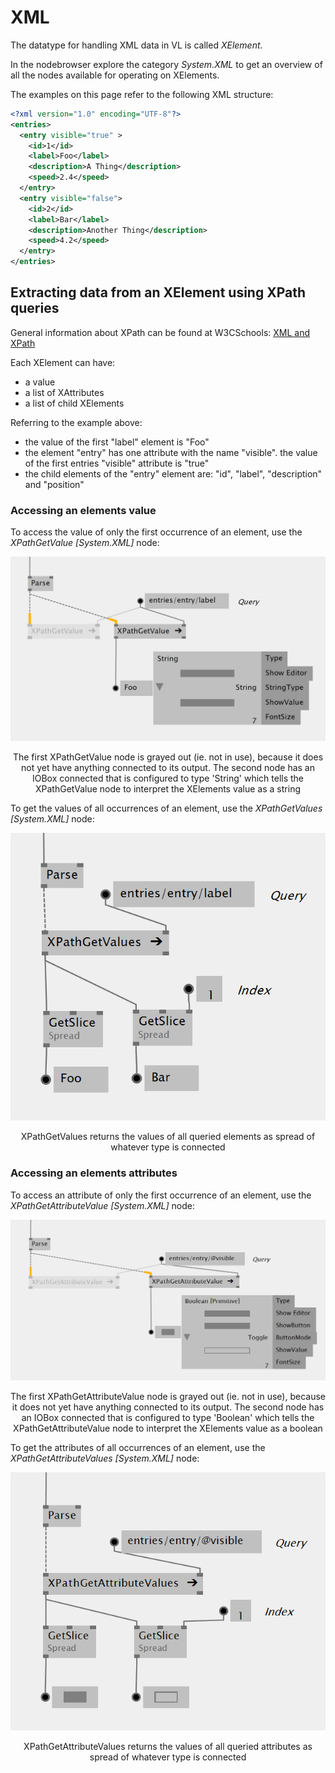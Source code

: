 # XML

The datatype for handling XML data in VL is called *XElement*.

In the nodebrowser explore the category *System.XML* to get an overview of all the nodes available for operating on XElements.

The examples on this page refer to the following XML structure:

```xml
<?xml version="1.0" encoding="UTF-8"?>
<entries>
  <entry visible="true" >
    <id>1</id>
    <label>Foo</label>
    <description>A Thing</description>
    <speed>2.4</speed>
  </entry>
  <entry visible="false">
    <id>2</id>
    <label>Bar</label>
    <description>Another Thing</description>
    <speed>4.2</speed>
  </entry>
</entries>
```

## Extracting data from an XElement using XPath queries

General information about XPath can be found at W3CSchools: [XML and XPath](https://www.w3schools.com/xml/xml_xpath.asp)

Each XElement can have:

* a value
* a list of XAttributes
* a list of child XElements

Referring to the example above:

* the value of the first "label" element is "Foo"
* the element "entry" has one attribute with the name "visible". the value of the first entries "visible" attribute is "true"
* the child elements of the "entry" element are: "id", "label", "description" and "position"

### Accessing an elements value

To access the value of only the first occurrence of an element, use the *XPathGetValue [System.XML]* node:

![](../../images/libraries/xml-1a41f.png)
<center>The first XPathGetValue node is grayed out (ie. not in use), because it does not yet have anything connected to its output. The second node has an IOBox connected that is configured to type 'String' which tells the XPathGetValue node to interpret the XElements value as a string</center>

To get the values of all occurrences of an element, use the *XPathGetValues [System.XML]* node:

![](../../images/libraries/xml-a7e85.png)
<center>XPathGetValues returns the values of all queried elements as spread of whatever type is connected</center>

### Accessing an elements attributes

To access an attribute of only the first occurrence of an element, use the  *XPathGetAttributeValue [System.XML]* node:

![](../../images/libraries/xml-cc084.png)
<center>The first XPathGetAttributeValue node is grayed out (ie. not in use), because it does not yet have anything connected to its output. The second node has an IOBox connected that is configured to type 'Boolean' which tells the XPathGetAttributeValue node to interpret the XElements value as a boolean</center>

To get the attributes of all occurrences of an element, use the *XPathGetAttributeValues [System.XML]* node:

![](../../images/libraries/xml-028d5.png)
<center>XPathGetAttributeValues returns the values of all queried attributes as spread of whatever type is connected</center>
